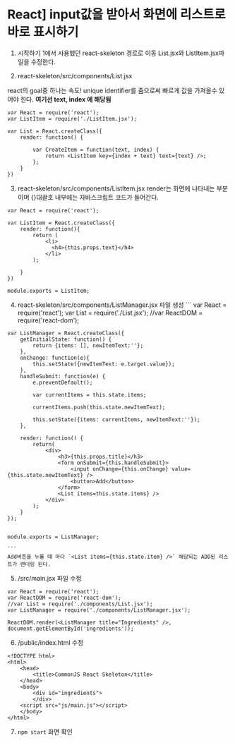 # React] input값을 받아서 화면에 리스트로 바로 표시하기

1. 시작하기 1에서 사용했던 react-skeleton 경로로 이동
    List.jsx와 ListItem.jsx파일을 수정한다.

2. react-skeleton/src/components/List.jsx

  react의 goal중 하나는 속도!
  unique identifier를 줌으로써 빠르게 값을 가져올수 있어야 한다.
  **여기선 text, index 에 해당됨**

  ```
  var React = require('react');
  var ListItem = require('./ListItem.jsx');

  var List = React.createClass({
      render: function() {

          var CreateItem = function(text, index) {
              return <ListItem key={index + text} text={text} />;
          };
      }
  })
  ```

3. react-skeleton/src/components/ListItem.jsx
  render는 화면에 나타내는 부분이며
  {}대괄호 내부에는 자바스크립트 코드가 들어간다.

  ```
  var React = require('react');

  var ListItem = React.createClass({
      render: function(){  
          return (
              <li>
                <h4>{this.props.text}</h4>              
              </li>
          );

      }
  })

  module.exports = ListItem;

  ```

  4. react-skeleton/src/components/ListManager.jsx 파일 생성
    ```
    var React = require('react');
    var List = require('./List.jsx');
    //var ReactDOM = require('react-dom');

    var ListManager = React.createClass({
        getInitialState: function() {
            return {items: [], newItemText:''};
        },
        onChange: function(e){
            this.setState({newItemText: e.target.value});
        },
        handleSubmit: function(e) {
            e.preventDefault();

            var currentItems = this.state.items;

            currentItems.push(this.state.newItemText);

            this.setState({items: currentItems, newItemText:''});
        },

        render: function() {
            return(
                <div>
                    <h3>{this.props.title}</h3>
                    <form onSubmit={this.handleSubmit}>
                        <input onChange={this.onChange} value={this.state.newItemText} />
                        <button>Add</button>
                    </form>
                    <List items=this.state.items} />
                </div>
            );
        }
    });


    module.exports = ListManager;

    ```
    Add버튼을 누를 때 마다 `<List items={this.state.item} />` 해당되는 ADD된 리스트가 랜더링 된다.


5. /src/main.jsx 파일 수정
  ```
  var React = require('react');
  var ReactDOM = require('react-dom');
  //var List = require('./components/List.jsx');
  var ListManager = require('./components/ListManager.jsx');

  ReactDOM.render(<ListManager title="Ingredients" />, document.getElementById('ingredients'));

  ```

6. /public/index.html 수정
  ```
  <!DOCTYPE html>
  <html>
      <head>
          <title>CommonJS React Skeleton</title>
      </head>
      <body>
          <div id="ingredients">
          </div>
      <script src="js/main.js"></script>
      </body>
  </html>

  ```

7. `npm start` 화면 확인 
